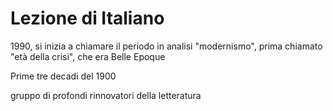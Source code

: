 # Lezione di Italiano

1990, si inizia a chiamare il periodo in analisi "modernismo", prima chiamato "età della crisi", che era Belle Epoque

Prime tre decadi del 1900

gruppo di profondi rinnovatori della letteratura
<!--stackedit_data:
eyJoaXN0b3J5IjpbODcwNjQzNzQwLDE5MTY1NTMzNjBdfQ==
-->